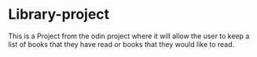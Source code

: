 # Library-project
This is a Project from the odin project where it will allow the user to keep a list of books that they have read or books that they would like to read. 
